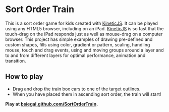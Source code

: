 Sort Order Train
==================================================

This is a sort order game for kids created with [KineticJS](http://www.kineticjs.com/).  It can be played using any HTML5 browser, including on an iPad.  [KineticJS](http://www.kineticjs.com/) is so fast that the touch-drag on the iPad responds just as well as mouse-drag on a computer browser.  This project has simple examples of drawing pre-defined and custom shapes, fills using color, gradient or pattern, scaling, handling mouse, touch and drag events, using and moving groups around a layer and to and from different layers for optimal performance, animation and transition.

How to play
--------------------------------------
* Drag and drop the train box cars to one of the target outlines.
* When you have placed them in ascending sort order, the train will start!

**Play at [bsiegal.github.com/SortOrderTrain](http://bsiegal.github.com/SortOrderTrain).**

